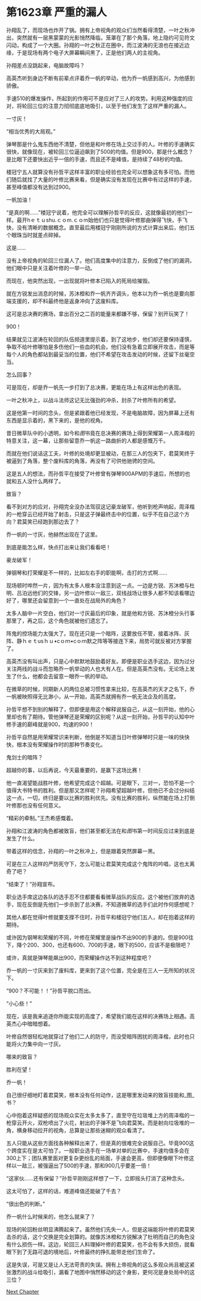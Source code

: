 # 第1623章 严重的漏人

孙翔乱了，而现场也炸开了锅。拥有上帝视角的观众们当然看得清楚，一叶之秋冲出，突然就有一层黑蒙蒙的光影悄然降临，笼罩在了那个角落，地上隐约可见符文闪动，构成了一个大圈。孙翔的一叶之秋正在圈中，而江波涛的无浪也在接近边缘，于是现场有两个电子大屏幕瞬间黑了，正是他们两人的主视角。

孙翔差点没跳起来，电脑故障吗？

高英杰听到身边不断有前辈点评着乔一帆的举动，他为乔一帆感到高兴，为他感到骄傲。

手速510的爆发操作，所起到的作用可不是应对了三人的攻势。利用这种强度的应对，将轮回三位的注意力彻彻底底地吸引，以至于他们发生了这样严重的漏人。

一寸灰！

“相当优秀的大局观。”

弹琴那是什么鬼东西他不清楚，但他是和叶修在场上交过手的人。叶修的手速确实很快，就像现在，被轮回三位逼迫飙到了500的均值。但是900，那是什么概念？是比眼下还要快出近乎一倍的手速，而且还不是峰值，是持续了48秒的均值。

楼冠宁五人就算没有孙哲平这样丰富的职业经验也完全可以想象这有多可怕。而他们随后就找了大量的叶修比赛来看，但是确实没有发现在比赛中有过这样的手速，甚至峰值都没有达到过900。

一帆加油！

“是真的啊……”楼冠宁说着，他完全可以理解孙哲平的反应，这就像最初的他们一样。最开hｅｔｕshu.ｃｏm.ｃｏm始他们也只是觉得叶修那曲弹得飞快，手飞快，没有清晰的数据概念。直至最后用楼冠宁刚刚所说的方式计算出来后，他们五个眼珠当时就差点碎掉。

这是……

没有上帝视角的轮回三位漏人了。他们高度集中的注意力，反倒成了他们的漏洞，他们眼中只是关注着叶修的一举一动。

而现在，他突然出现，一出现就将叶修本已陷入的死局给摧毁。

就在方锐发出消息的时候，苏沐橙和乔一帆齐齐调头，他本以为乔一帆也是要向那端支援的，却不料最终他是返身冲向了这废料库。

这可是总决赛的赛场，拿出百分之二百的能量来都嫌不够，保留？别开玩笑了！

900！

结果就见江波涛在轮回的队伍频道里提示着，到了这地步，他们却还要保持谨慎，争取不给叶修哪怕是多伤他们一些血的机会。他们没有急着立即展开攻击，而是等每个人的角色都站到最妥当的位置，他们不希望在攻击发动的时候，还留下丝毫空当。

怎么回事？

可是现在，却是乔一帆先一步打到了总决赛，更能在场上有这样出色的表现。

一叶之秋冲上，以战斗法师这记无比强劲的冲杀，封杀了叶修所有的希望。

这是他第一时间的念头，但是紧跟着他已经发现，不是电脑故障，因为屏幕上还有东西是显示着的，黑下来的，是他的视角。

昔日微草队中的小透明，如今和*图*书竟在总决赛的赛场上得到荣耀第一人周泽楷的特意关注，这一幕，让那些留意乔一帆这一路曲折的人都是感慨万千。

而就在他们说话这工夫，叶修的处境却更显被动，在那三人的包夹下，君莫笑终于被逼到了角落，整个废料库的角落，再没有了可供他驰骋的空间。

这是五人的想法，而孙哲平在接受了叶修曾有弹琴900APM的手速后，所想的也就和五人没什么两样了。

致盲？

看不到对方的应对，孙翔完全没办法驾驭这记豪龙破军，他听到枪声响起，周泽楷的一枪穿云已经开始了射击，只是这子弹最终击中的位置，似乎不在自己这个方向？君莫笑已经跑到那边去了？

乔一帆的一寸灰，他赫然出现在了这里。

到底是能怎么样，快点打出来让我们看看吧！

豪龙破军！

弹钢琴和打荣耀是不一样的，比如左右手的职能啊，击打的方式啊……

现场顿时哗然一片，因为有太多人根本没注意到这一点。一边是方锐、苏沐橙与杜明、吕泊远他们的交锋，另一边叶修以一敌三，双线战场让很多人都不知该看哪边好了，哪里还会留意到一个一直处在战局外的角色？

太多人脑中一片空白，他们对一寸灰最后的印象，就是他和方锐、苏沐橙分头行事那里了，再之后，这个角色就被他们遗忘了。

阵鬼的控场能力太强大了。现在还只是一个暗阵，这要放任不管，接着冰阵、灰阵、静ｈｅｔusｈｕ•cｏｍ•cｏｍ默之阵等等接连下来，局势可就反被对方掌握了。

高英杰没有叫出声，只是心中默默地鼓励着好友。即便是职业选手这边，因为过分关注两线的战斗而忽略乔一帆举动的人也大有人在。但是高英杰没有。无论场上发生了什么，他都会去留意一眼乔一帆的举动。

在微草的时候，同期新人的两位总被习惯性拿来比较，在高英杰的天才之名下，乔一帆被映照得无比渺小，从一开始，高英杰就拥有乔一帆无法企及的高度。

孙哲平想不到别的解释了，但即便是用这个解释说服自己，从这一刻开始，他的心里却也有了期待。管他弹琴还是荣耀的区别呢？从这一刻开始，孙哲平的认知中叶修手速的巅峰就是900，均速的900！

孙哲平自然是用荣耀常识来判断，他倒是不知道当日叶修弹琴时只是一味的快快快，根本没有荣耀操作时的那种节奏变化。

鬼剑士的暗阵？

超越你的事，以后再说，今天最重要的，是赢下这场比赛！

他一直渴望能战胜叶修，他希望完成这个超越。可是眼下，三对一，恐怕不是一个值得大书特书的胜利。但是那又怎样呢？孙翔希望超越叶修，但他已不会过分纠结这一点，一切，终归是要以比赛的胜利优先。没有比赛的胜利，纵然能在场上打倒叶修那也没有任何意义。

“精彩的牵制。”王杰希感慨着。

孙翔和江波涛的角色都被致盲，他们甚至都无法在和*图*书第一时间反应过来到底是发生了什么。

带着这样的信念，孙翔的一叶之秋冲上，但是跟着突然屏幕一黑。

可是在三人这样的严防死守下，怎么可能让君莫笑完成这个鬼阵的吟唱，这也太离奇了吧？

“结束了！”孙翔宣布。

职业选手席这边各队的选手忍不住都要看看微草战队的反应。这个被他们放弃的选手，现在反倒是先他们一步杀到了总决赛，不知道微草的选手们此时作何感想呢？

其他人都在觉得叶修就要支撑不住时，孙哲平和楼冠宁他们五人，却在抱着这样的期待。

或许因为钢琴和荣耀的不同，叶修在荣耀里是操作不出900的手速的。但是900往下，降个200、300，也还有600、700的手速，眼下的500，应该不是极限吧？

或许，真就是弹琴能飙出900，而荣耀操作达不到这种程度吧？

乔一帆的一寸灰来到了废料库，更来到了这个位置，完全是在三人一无所知的状况下。

“900？不可能！！”孙哲平脱口而出。

“小心些！”

现在，该是我来追逐你所能实现的高度了，希望我们能在这样的决赛场上相遇。高英杰心中暗暗想着。

叶修自然很轻松地就穿过了他们二人的防守，而没受暗阵困扰的周泽楷，此时也只能将火力集中向一寸灰。

哪来的致盲？

胜利在望！

乔一帆！

自己很仔细地盯着君莫笑，根本没有任何动作，这是哪里发动来的致盲技能和_图_书？

心中抱着这样疑惑的现场观众实在太多太多了，直至守在垃圾堆上方的周泽楷的一枪穿云开火，双枪喷出了火花，射出的子弹不是飞向君莫笑。而是射向垃圾堆的一角，横身移动拉开的视角，总算是让那些迷糊的观众看清了。

五人只能从这些方面找各种解释出来了，但是真的很难完全说服自己。毕竟900这个跨度实在是太可怕了。一般职业选手在一场单对单的比赛中，手速均值多会在300上下；团队赛里面对更复杂更纷乱的局面，手速会更高，但即便像眼下叶修这样以一敌三，被强逼出了500的手速，那和900几乎要差一倍！

“这家伙……还有保留？”孙哲平刚刚这样想了一下，立即摇头打消了这种念头。

这太可怕了，这样的话，难道峰值还能破了千去？

“很出色的判断。”

乔一帆什么时候来的，他怎么就来了？

现场的轮回粉丝明显沸腾起来了。虽然他们先失一人，但是这端能将叶修的君莫笑击杀的话，这个交换是完全划算的。就像苏沐橙和方锐解决了杜明而自己的角色没有什么损伤一样。这边，轮回三人料理掉叶修的君莫笑，也不会有多大损伤，就看眼下到了无路可退的境地后，叶修最终的挣扎能带走他们生命了。

这是失误，可是又是让人无法苛责的失误。拥有上帝视角的这么多观众尚且被这紧张激烈的战斗给吸引，漏看了地图中悄然移动的这个身影，更何况是身处局中的这三位？



[Next Chapter](%E7%AC%AC1624%E7%AB%A0%20%E5%86%8D%E4%B8%8D%E6%98%AF%E4%B8%80%E4%B8%AA%E4%BA%BA.md)